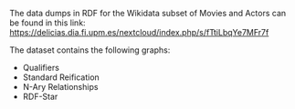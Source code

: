 The data dumps in RDF for the Wikidata subset of Movies and Actors can be found in this link: https://delicias.dia.fi.upm.es/nextcloud/index.php/s/fTtiLbqYe7MFr7f

The dataset contains the following graphs:
* Qualifiers
* Standard Reification
* N-Ary Relationships
* RDF-Star
